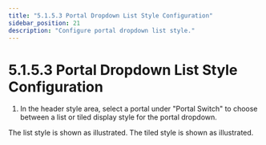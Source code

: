```yaml
---
title: "5.1.5.3 Portal Dropdown List Style Configuration"
sidebar_position: 21
description: "Configure portal dropdown list style."
---
```


# 5.1.5.3 Portal Dropdown List Style Configuration

1. In the header style area, select a portal under "Portal Switch" to choose between a list or tiled display style for the portal dropdown.


The list style is shown as illustrated. The tiled style is shown as illustrated.

